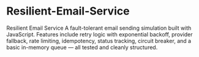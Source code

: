 # Resilient-Email-Service
Resilient Email Service A fault-tolerant email sending simulation built with JavaScript. Features include retry logic with exponential backoff, provider fallback, rate limiting, idempotency, status tracking, circuit breaker, and a basic in-memory queue — all tested and cleanly structured.
